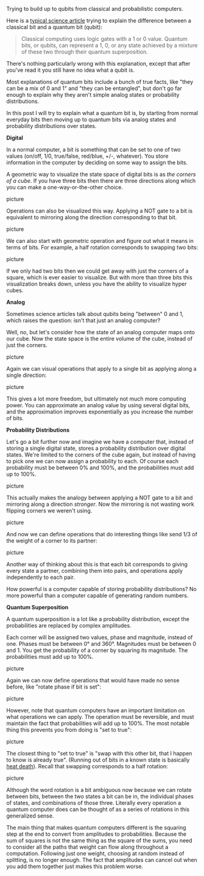 Trying to build up to qubits from classical and probabilistic computers.

Here is a [typical science article](http://arstechnica.com/science/2014/04/quantum-gate-could-link-multiple-qubits-into-single-computer/) trying to explain the difference between a classical bit and a quantum bit (qubit):

> Classical computing uses logic gates with a 1 or 0 value. Quantum bits, or qubits, can represent a 1, 0, or any state achieved by a mixture of these two through their quantum superposition.

There's nothing particularly wrong with this explanation, except that after you've read it you still have no idea what a qubit is.

Most explanations of quantum bits include a bunch of true facts, like "they can be a mix of 0 and 1" and "they can be entangled", but don't go far enough to explain why they aren't simple analog states or probability distributions.

In this post I will try to explain what a quantum bit is, by starting from normal everyday bits then moving up to quantum bits via analog states and probability distributions over states.

**Digital**

In a normal computer, a bit is something that can be set to one of two values (on/off, 1/0, true/false, red/blue, +/-, whatever). You store information in the computer by deciding on some way to assign the bits.

A geometric way to visualize the state space of digital bits is as *the corners of a cube*. If you have three bits then there are three directions along which you can make a one-way-or-the-other choice.

picture

Operations can also be visualized this way. Applying a NOT gate to a bit is equivalent to mirroring along the direction corresponding to that bit.

picture

We can also start with geometric operation and figure out what it means in terms of bits. For example, a half rotation corresponds to swapping two bits:

picture

If we only had two bits then we could get away with just the corners of a square, which is ever easier to visualize. But with more than three bits this visualization breaks down, unless you have the ability to visualize hyper cubes.

**Analog**

Sometimes science articles talk about qubits being "between" 0 and 1, which raises the question: isn't that just an analog computer?

Well, no, but let's consider how the state of an analog computer maps onto our cube. Now the state space is the entire volume of the cube, instead of just the corners.

picture

Again we can visual operations that apply to a single bit as applying along a single direction:

picture

This gives a lot more freedom, but ultimately not much more computing power. You can approximate an analog value by using several digital bits, and the approximation improves exponentially as you increase the number of bits.

**Probability Distributions**

Let's go a bit further now and imagine we have a computer that, instead of storing a single digital state, stores a probability distribution over digital states. We're limited to the corners of the cube again, but instead of having to pick one we can now assign a probability to each. Of course each probability must be between 0% and 100%, and the probabilities must add up to 100%.

picture

This actually makes the analogy between applying a NOT gate to a bit and mirroring along a direction *stronger*. Now the mirroring is not wasting work flipping corners we weren't using.

picture

And now we can define operations that do interesting things like send 1/3 of the weight of a corner to its partner:

picture

Another way of thinking about this is that each bit corresponds to giving every state a partner, combining them into pairs, and operations apply independently to each pair.

How powerful is a computer capable of storing probability distributions? No more powerful than a computer capable of generating random numbers.

**Quantum Superposition**

A quantum superposition is a lot like a probability distribution, except the probabilities are replaced by complex amplitudes.

Each corner will be assigned two values, phase and magnitude, instead of one. Phases must be between 0° and 360°. Magnitudes must be between 0 and 1. You get the probability of a corner by squaring its magnitude. The probabilities must add up to 100%.

picture

Again we can now define operations that would have made no sense before, like "rotate phase if bit is set":

picture

However, note that quantum computers have an important limitation on what operations we can apply. The operation must be reversible, and must maintain the fact that probabilities will add up to 100%. The most notable thing this prevents you from doing is "set to true":

picture

The closest thing to "set to true" is "swap with this other bit, that I happen to know is already true". (Running out of bits in a known state is basically [heat death](http://en.wikipedia.org/wiki/Heat_death_of_the_universe)). Recall that swapping corresponds to a half rotation:

picture

Although the word rotation is a bit ambiguous now because we can rotate between bits, between the two states a bit can be in, the individual phases of states, and combinations of those three. Literally every operation a quantum computer does can be thought of as a series of rotations in this generalized sense.

The main thing that makes quantum computers different is the squaring step at the end to convert from amplitudes to probabilities. Because the sum of squares is not the same thing as the square of the sums, you need to consider all the paths that weight can flow along throughout a computation. Following just one weight, choosing at random instead of splitting, is no longer enough. The fact that amplitudes can cancel out when you add them together just makes this problem worse.


